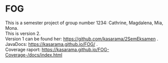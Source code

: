 # FOG
This is a semester project of group number 1234: Cathrine, Magdalena, Mia, Mona.
<br>This is version 2. 
<br>Version 1 can be found her: https://github.com/kasarama/2SemEksamen .
<br>JavaDocs:  https://kasarama.github.io/FOG/ .
<br> Coverage raport: https://kasarama.github.io/FOG-Coverage-/docs/index.html
